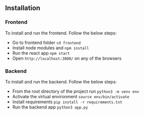 ## Installation

### Frontend
To install and run the frontend. Follow the below steps:
- Go to frontend folder  ```cd frontend```
- Install node modules and
  ``` npm install ```
- Run the react app
    ```npm start ```
- Open  ```http://localhost:3000/``` on any of the browsers

### Backend
To install and run the backend. Follow the below steps:
- From the root directory of the project run ```python3 -m venv env```
- Activate the virtual environment  ```source env/bin/activate```
- Install requirements ```pip install -r requirements.txt```
- Run the backend app ```python3 app.py```
